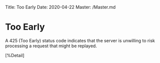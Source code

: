 Title: Too Early
Date: 2020-04-22
Master: /Master.md

Too Early
=============================

A 425 (Too Early) status code indicates that the server is unwilling
to risk processing a request that might be replayed.

[%Detail]